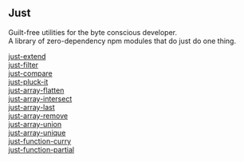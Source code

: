 ## Just

Guilt-free utilities for the byte conscious developer.  
A library of zero-dependency npm modules that do just do one thing.  

[just-extend](https://www.npmjs.com/package/just-extend)  
[just-filter](https://www.npmjs.com/package/just-filter)  
[just-compare](https://www.npmjs.com/package/just-compare)  
[just-pluck-it](https://www.npmjs.com/package/just-pluck-it)  
[just-array-flatten](https://www.npmjs.com/package/just-array-flatten)  
[just-array-intersect](https://www.npmjs.com/package/just-array-intersect)  
[just-array-last](https://www.npmjs.com/package/just-array-last)  
[just-array-remove](https://www.npmjs.com/package/just-array-remove)  
[just-array-union](https://www.npmjs.com/package/just-array-remove)  
[just-array-unique](https://www.npmjs.com/package/just-array-unique)  
[just-function-curry](https://www.npmjs.com/package/just-function-curry)  
[just-function-partial](https://www.npmjs.com/package/just-function-partial)  
